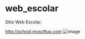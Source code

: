 # web_escolar

Sitio Web Escolar.

http://school.mysoftup.com
![image](https://user-images.githubusercontent.com/43613125/160874783-15737490-029c-4ab7-8d93-e40dfbd22b0a.png)

